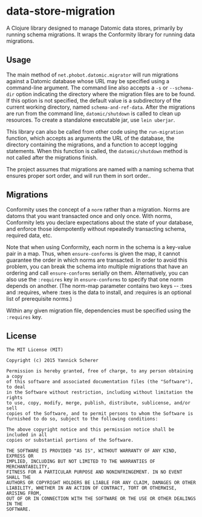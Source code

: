 # data-store-migration

A Clojure library designed to manage Datomic data stores, primarily by running
schema migrations. It wraps the Conformity library for running data migrations. 

## Usage

The main method of `net.phobot.datomic.migrator` will run migrations against a
Datomic database whose URL may be specified using a command-line argument. The 
command line also accepts a `-s` or `--schema-dir` option indicating the directory 
where the migration files are to be found. If this option is not specified, the 
default value is a subdirectory of the current working directory, named 
`schema-and-ref-data`. After the migrations are run from the command line,
`datomic/shutdown` is called to clean up resources. To create a standalone 
executable jar, use `lein uberjar`.

This library can also be called from other code using the `run-migration` 
function, which accepts as arguments the URL of the database, the directory 
containing the migrations, and a function to accept logging statements. When
this function is called, the `datomic/shutdown` method is not called after the
migrations finish.

The project assumes that migrations are named with a naming schema that 
ensures proper sort order, and will run them in sort order..

## Migrations

Conformity uses the concept of a `norm` rather than a migration. Norms are datoms
that you want transacted once and only once. With norms, Conformity lets you 
declare expectations about the state of your database, and enforce those 
idempotently without repeatedly transacting schema, required data, etc.

Note that when using Conformity, each norm in the schema is a key-value pair in 
a map. Thus, when `ensure-conforms` is given the map, it cannot guarantee the 
order in which norms are transacted. In order to avoid this problem, you can 
break the schema into multiple migrations that have an ordering and call 
`ensure-conforms` serially on them. Alternatively, you can also use the 
`:requires` key in `ensure-conforms` to specify that one norm depends on another. 
(The norm-map parameter contains two keys -- :txes and :requires, where :txes is
the data to install, and :requires is an optional list of prerequisite norms.)

Within any given migration file, dependencies must be specified using the
`:requires` key.

## License

```
The MIT License (MIT)

Copyright (c) 2015 Yannick Scherer

Permission is hereby granted, free of charge, to any person obtaining a copy
of this software and associated documentation files (the "Software"), to deal
in the Software without restriction, including without limitation the rights
to use, copy, modify, merge, publish, distribute, sublicense, and/or sell
copies of the Software, and to permit persons to whom the Software is
furnished to do so, subject to the following conditions:

The above copyright notice and this permission notice shall be included in all
copies or substantial portions of the Software.

THE SOFTWARE IS PROVIDED "AS IS", WITHOUT WARRANTY OF ANY KIND, EXPRESS OR
IMPLIED, INCLUDING BUT NOT LIMITED TO THE WARRANTIES OF MERCHANTABILITY,
FITNESS FOR A PARTICULAR PURPOSE AND NONINFRINGEMENT. IN NO EVENT SHALL THE
AUTHORS OR COPYRIGHT HOLDERS BE LIABLE FOR ANY CLAIM, DAMAGES OR OTHER
LIABILITY, WHETHER IN AN ACTION OF CONTRACT, TORT OR OTHERWISE, ARISING FROM,
OUT OF OR IN CONNECTION WITH THE SOFTWARE OR THE USE OR OTHER DEALINGS IN THE
SOFTWARE.
```
